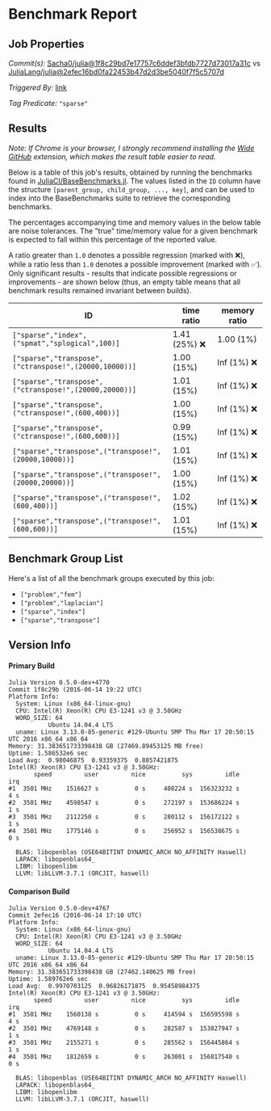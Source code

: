 # Benchmark Report

## Job Properties

*Commit(s):* [Sacha0/julia@1f8c29bd7e17757c6ddef3bfdb7727d73017a31c](https://github.com/Sacha0/julia/commit/1f8c29bd7e17757c6ddef3bfdb7727d73017a31c) vs [JuliaLang/julia@2efec16bd0fa22453b47d2d3be5040f7f5c5707d](https://github.com/JuliaLang/julia/commit/2efec16bd0fa22453b47d2d3be5040f7f5c5707d)

*Triggered By:* [link](https://github.com/JuliaLang/julia/pull/16931#issuecomment-226014748)

*Tag Predicate:* `"sparse"`

## Results

*Note: If Chrome is your browser, I strongly recommend installing the [Wide GitHub](https://chrome.google.com/webstore/detail/wide-github/kaalofacklcidaampbokdplbklpeldpj?hl=en)
extension, which makes the result table easier to read.*

Below is a table of this job's results, obtained by running the benchmarks found in
[JuliaCI/BaseBenchmarks.jl](https://github.com/JuliaCI/BaseBenchmarks.jl). The values
listed in the `ID` column have the structure `[parent_group, child_group, ..., key]`,
and can be used to index into the BaseBenchmarks suite to retrieve the corresponding
benchmarks.

The percentages accompanying time and memory values in the below table are noise tolerances. The "true"
time/memory value for a given benchmark is expected to fall within this percentage of the reported value.

A ratio greater than `1.0` denotes a possible regression (marked with :x:), while a ratio less
than `1.0` denotes a possible improvement (marked with :white_check_mark:). Only significant results - results
that indicate possible regressions or improvements - are shown below (thus, an empty table means that all
benchmark results remained invariant between builds).

| ID | time ratio | memory ratio |
|----|------------|--------------|
| `["sparse","index",("spmat","splogical",100)]` | 1.41 (25%) :x: | 1.00 (1%)  |
| `["sparse","transpose",("ctranspose!",(20000,10000))]` | 1.00 (15%)  | Inf (1%) :x: |
| `["sparse","transpose",("ctranspose!",(20000,20000))]` | 1.01 (15%)  | Inf (1%) :x: |
| `["sparse","transpose",("ctranspose!",(600,400))]` | 1.00 (15%)  | Inf (1%) :x: |
| `["sparse","transpose",("ctranspose!",(600,600))]` | 0.99 (15%)  | Inf (1%) :x: |
| `["sparse","transpose",("transpose!",(20000,10000))]` | 1.01 (15%)  | Inf (1%) :x: |
| `["sparse","transpose",("transpose!",(20000,20000))]` | 1.00 (15%)  | Inf (1%) :x: |
| `["sparse","transpose",("transpose!",(600,400))]` | 1.02 (15%)  | Inf (1%) :x: |
| `["sparse","transpose",("transpose!",(600,600))]` | 1.01 (15%)  | Inf (1%) :x: |

## Benchmark Group List

Here's a list of all the benchmark groups executed by this job:

- `["problem","fem"]`
- `["problem","laplacian"]`
- `["sparse","index"]`
- `["sparse","transpose"]`

## Version Info

#### Primary Build

```
Julia Version 0.5.0-dev+4770
Commit 1f8c29b (2016-06-14 19:22 UTC)
Platform Info:
  System: Linux (x86_64-linux-gnu)
  CPU: Intel(R) Xeon(R) CPU E3-1241 v3 @ 3.50GHz
  WORD_SIZE: 64
           Ubuntu 14.04.4 LTS
  uname: Linux 3.13.0-85-generic #129-Ubuntu SMP Thu Mar 17 20:50:15 UTC 2016 x86_64 x86_64
Memory: 31.383651733398438 GB (27469.89453125 MB free)
Uptime: 1.586532e6 sec
Load Avg:  0.98046875  0.93359375  0.8857421875
Intel(R) Xeon(R) CPU E3-1241 v3 @ 3.50GHz: 
       speed         user         nice          sys         idle          irq
#1  3501 MHz    1516627 s          0 s     408224 s  156323232 s          4 s
#2  3501 MHz    4598547 s          0 s     272197 s  153686224 s          1 s
#3  3501 MHz    2112250 s          0 s     280112 s  156172122 s          1 s
#4  3501 MHz    1775146 s          0 s     256952 s  156538675 s          0 s

  BLAS: libopenblas (USE64BITINT DYNAMIC_ARCH NO_AFFINITY Haswell)
  LAPACK: libopenblas64_
  LIBM: libopenlibm
  LLVM: libLLVM-3.7.1 (ORCJIT, haswell)

```

#### Comparison Build

```
Julia Version 0.5.0-dev+4767
Commit 2efec16 (2016-06-14 17:10 UTC)
Platform Info:
  System: Linux (x86_64-linux-gnu)
  CPU: Intel(R) Xeon(R) CPU E3-1241 v3 @ 3.50GHz
  WORD_SIZE: 64
           Ubuntu 14.04.4 LTS
  uname: Linux 3.13.0-85-generic #129-Ubuntu SMP Thu Mar 17 20:50:15 UTC 2016 x86_64 x86_64
Memory: 31.383651733398438 GB (27462.140625 MB free)
Uptime: 1.589762e6 sec
Load Avg:  0.9970703125  0.96826171875  0.95458984375
Intel(R) Xeon(R) CPU E3-1241 v3 @ 3.50GHz: 
       speed         user         nice          sys         idle          irq
#1  3501 MHz    1560138 s          0 s     414594 s  156595598 s          4 s
#2  3501 MHz    4769148 s          0 s     282587 s  153827947 s          1 s
#3  3501 MHz    2155271 s          0 s     285562 s  156445864 s          1 s
#4  3501 MHz    1812659 s          0 s     263001 s  156817540 s          0 s

  BLAS: libopenblas (USE64BITINT DYNAMIC_ARCH NO_AFFINITY Haswell)
  LAPACK: libopenblas64_
  LIBM: libopenlibm
  LLVM: libLLVM-3.7.1 (ORCJIT, haswell)

```
